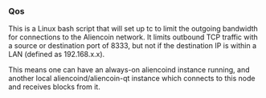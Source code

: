 ### Qos ###

This is a Linux bash script that will set up tc to limit the outgoing bandwidth for connections to the Aliencoin network. It limits outbound TCP traffic with a source or destination port of 8333, but not if the destination IP is within a LAN (defined as 192.168.x.x).

This means one can have an always-on aliencoind instance running, and another local aliencoind/aliencoin-qt instance which connects to this node and receives blocks from it.
